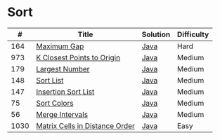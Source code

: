 Sort
========

| # | Title | Solution | Difficulty |
|---| ----- | -------- | ---------- |
|164|[Maximum Gap](https://leetcode.com/problems/maximum-gap/)|[Java](src/hard/MaximumGap.java)|Hard|
|973|[K Closest Points to Origin](https://leetcode.com/problems/k-closest-points-to-origin/)|[Java](src/medium/KClosestPointsToOrigin.java)|Medium|
|179|[Largest Number](https://leetcode.com/problems/largest-number/)|[Java](src/medium/LargestNumber.java)|Medium|
|148|[Sort List](https://leetcode.com/problems/sort-list/)|[Java](src/medium/SortList.java)|Medium|
|147|[Insertion Sort List](https://leetcode.com/problems/insertion-sort-list/)|[Java](src/medium/InsertionSortList.java)|Medium|
|75|[Sort Colors](https://leetcode.com/problems/sort-colors/)|[Java](src/medium/SortColors.java)|Medium|
|56|[Merge Intervals](https://leetcode.com/problems/merge-intervals/)|[Java](src/medium/MergeIntervals.java)|Medium|
|1030|[Matrix Cells in Distance Order](https://leetcode.com/problems/matrix-cells-in-distance-order/)|[Java](src/easy/MatrixCellsInDistanceOrder.java)|Easy|
